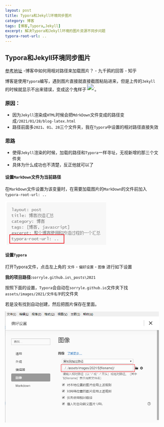 ```yaml
---
layout: post
title: Typora和Jekyll环境同步图片
category: 博客
tags: [博客,Typora,Jekyll]
excerpt: 解决Typora和Jekyll环境的图片资源不同步问题
typora-root-url: ..
---
```


## Typora和Jekyll环境同步图片

[参考地址](https://www.zhihu.com/question/31123165/answer/505487857) -博客中如何用相对路径来加载图片？ - 九千鸦的回答 - 知乎

博客是使用`Typora`编写，遇到图片直接就直接截图粘贴进来，但是上传的`Jekyll`的时候就显示不出来错误，变成这个鬼样子![1611808648116](/../assets/images/2021/2021-01-27-blog-total/1611808648116.png)。



### 原因：

- 因为`Jekyll`渲染成`HTML`时候会把`MdrkDown`文件变成的路径变成`/2021/01/28/blog-latex.html`
- 路径前面多`2021`、`01`、`28`三个文件夹，我在`Typora`中设置的相对路径直接失效



### 思路

- 使得`Jekyll`渲染的时候，加载的路径和`Typora`一样寻址，无视新增的那三个文件夹
- 具体为什么成功也不清楚，反正他就可以了



#### 设置`MarkDown`文件为当前路径

在`MarkDown`文件设置为该变量时，在需要加载图片的`MarkDown`的文件前加入`typora-root-url: ..`

![1611809920732](/../assets/images/2021/2021-01-27-blog-total/1611809920732.png)



#### 设置`Typora`

打开Typora文件，点击左上角的 `文件` - `偏好设置` - `图像` 进行如下设置

**我的项目路径:**`sorryle.github.io\_posts\2021`

按照下面的设置，`Typora`会自动在`sorryle.github.io`文件夹下找`assets/images/2021/文件名字`的文件夹

若是没有找到自动创建，然后把图片保存在里面。

![1611810320900](/../assets/images/2021/2021-01-27-blog-total/1611810320900.png)

